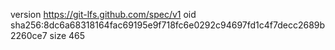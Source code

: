 version https://git-lfs.github.com/spec/v1
oid sha256:8dc6a68318164fac69195e9f718fc6e0292c94697fd1c4f7decc2689b2260ce7
size 465
